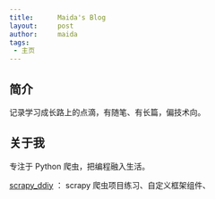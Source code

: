 ```yaml
---
title:      Maida's Blog
layout:     post
author:     maida
tags:
 - 主页
---
```



## 简介
记录学习成长路上的点滴，有随笔、有长篇，偏技术向。

## 关于我
专注于 Python 爬虫，把编程融入生活。

[scrapy_ddiy](https://github.com/LZC6244/scrapy_ddiy) ： scrapy 爬虫项目练习、自定义框架组件、 